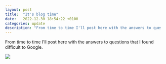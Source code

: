 ```yaml
---
layout: post
title:  "It's blog time"
date:   2022-12-30 18:54:22 +0100
categories: update
description: "From time to time I'll post here with the answers to questions that I found difficult to Google."
---
```

From time to time I'll post here with the answers to questions that I found difficult to Google.

<p class='center'><img src='/assets/images/log.jpg/' /></p>